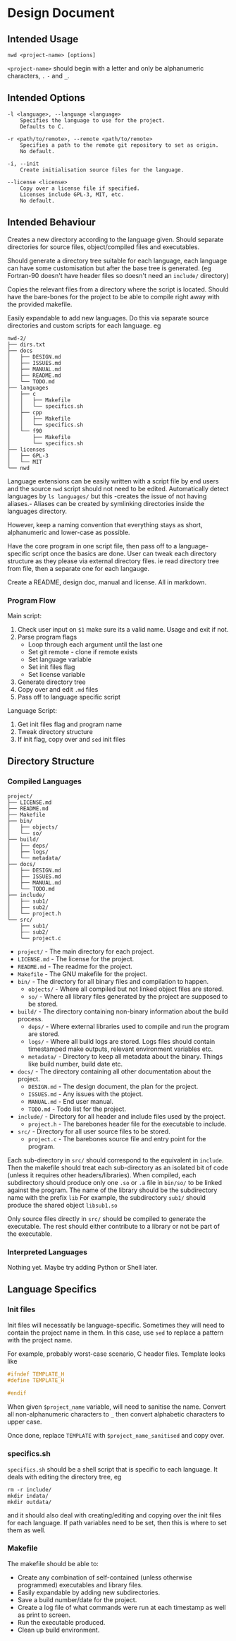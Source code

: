 # Design Document

## Intended Usage
```
nwd <project-name> [options]
```

`<project-name>` should begin with a letter and only be alphanumeric characters, `.` `-` and `_`.

## Intended Options
```
-l <language>, --language <language>
	Specifies the language to use for the project.
	Defaults to C.

-r <path/to/remote>, --remote <path/to/remote>
	Specifies a path to the remote git repository to set as origin.
	No default.

-i, --init
	Create initialisation source files for the language.

--license <license>
	Copy over a license file if specified.
	Licenses include GPL-3, MIT, etc.
	No default.
```

## Intended Behaviour
Creates a new directory according to the language given.
Should separate directories for source files, object/compiled files and executables.

Should generate a directory tree suitable for each language, each language can have some customisation but after the base tree is generated.
(eg Fortran-90 doesn't have header files so doesn't need an `include/` directory)

Copies the relevant files from a directory where the script is located.
Should have the bare-bones for the project to be able to compile right away with the provided makefile.

Easily expandable to add new languages. Do this via separate source directories and custom scripts for each language. eg
```
nwd-2/
├── dirs.txt
├── docs
│   ├── DESIGN.md
│   ├── ISSUES.md
│   ├── MANUAL.md
│   ├── README.md
│   └── TODO.md
├── languages
│   ├── c
│   │   ├── Makefile
│   │   └── specifics.sh
│   ├── cpp
│   │   ├── Makefile
│   │   └── specifics.sh
│   └── f90
│       ├── Makefile
│       └── specifics.sh
├── licenses
│   ├── GPL-3
│   └── MIT
└── nwd
```
Language extensions can be easily written with a script file by end users and the source `nwd` script should not need to be edited.
Automatically detect languages by `ls languages/` but this -creates the issue of not having aliases.-
Aliases can be created by symlinking directories inside the languages directory.

However, keep a naming convention that everything stays as short, alphanumeric and lower-case as possible.

Have the core program in one script file, then pass off to a language-specific script once the basics are done.
User can tweak each directory structure as they please via external directory files. ie read directory tree from file, then a separate one for each langauge.

Create a README, design doc, manual and license. All in markdown.

### Program Flow
Main script:
1. Check user input on `$1` make sure its a valid name. Usage and exit if not.
2. Parse program flags
	- Loop through each argument until the last one
	- Set git remote - clone if remote exists
	- Set language variable
	- Set init files flag
	- Set license variable
3. Generate directory tree
4. Copy over and edit `.md` files
5. Pass off to language specific script

Language Script:
1. Get init files flag and program name
2. Tweak directory structure
3. If init flag, copy over and `sed` init files

## Directory Structure
### Compiled Languages
```
project/
├── LICENSE.md
├── README.md
├── Makefile
├── bin/
│   ├── objects/
│   └── so/
├── build/
│   ├── deps/
│   ├── logs/
│   └── metadata/
├── docs/
│   ├── DESIGN.md
│   ├── ISSUES.md
│   ├── MANUAL.md
│   └── TODO.md
├── include/
│   ├── sub1/
│   ├── sub2/
│   └── project.h
└── src/
    ├── sub1/
    ├── sub2/
    └── project.c
```
- `project/` - The main directory for each project.
- `LICENSE.md` - The license for the project.
- `README.md` - The readme for the project.
- `Makefile` - The GNU makefile for the project.
- `bin/` - The directory for all binary files and compilation to happen.
	- `objects/` - Where all compiled but not linked object files are stored.
	- `so/` - Where all library files generated by the project are supposed to be stored.
- `build/` - The directory containing non-binary information about the build process.
	- `deps/` - Where external libraries used to compile and run the program are stored.
	- `logs/` - Where all build logs are stored. Logs files should contain timestamped make outputs, relevant environment variables etc.
	- `metadata/` - Directory to keep all metadata about the binary. Things like build number, build date etc.
- `docs/` - The directory containing all other documentation about the project.
	- `DESIGN.md` - The design document, the plan for the project.
	- `ISSUES.md` - Any issues with the ptoject.
	- `MANUAL.md` - End user manual.
	- `TODO.md` - Todo list for the project.
- `include/` - Directory for all header and include files used by the project.
	- `project.h` - The barebones header file for the executable to include.
- `src/` - Directory for all user source files to be stored.
	- `project.c` - The barebones source file and entry point for the program.

Each sub-directory in `src/` should correspond to the equivalent in `include`.
Then the makefile should treat each sub-directory as an isolated bit of code (unless it requires other headers/libraries).
When compiled, each subdirectory should produce only one `.so` or `.a` file in `bin/so/` to be linked against the program.
The name of the library should be the subdirectory name with the prefix `lib`
For example, the subdirectory `sub1/` should produce the shared object `libsub1.so` 

Only source files directly in `src/` should be compiled to generate the executable.
The rest should either contribute to a library or not be part of the executable.

### Interpreted Languages
Nothing yet.
Maybe try adding Python or Shell later.

## Language Specifics
### Init files
Init files will necessatily be language-specific.
Sometimes they will need to contain the project name in them.
In this case, use `sed` to replace a pattern with the project name.

For example, probably worst-case scenario, C header files.
Template looks like
```C
#ifndef TEMPLATE_H
#define TEMPLATE_H

#endif
```

When given `$project_name` variable, will need to sanitise the name.
Convert all non-alphanumeric characters to `_` then convert alphabetic characters to upper case.

Once done, replace `TEMPLATE` with `$project_name_sanitised` and copy over.

### specifics.sh
`specifics.sh` should be a shell script that is specific to each language.
It deals with editing the directory tree, eg
```
rm -r include/
mkdir indata/
mkdir outdata/
```

and it should also deal with creating/editing and copying over the init files for each language.
If path variables need to be set, then this is where to set them as well.

### Makefile
The makefile should be able to:
- Create any combination of self-contained (unless otherwise programmed) executables and library files.
- Easily expandable by adding new subdirectories.
- Save a build number/date for the project.
- Create a log file of what commands were run at each timestamp as well as print to screen.
- Run the executable produced.
- Clean up build environment.

